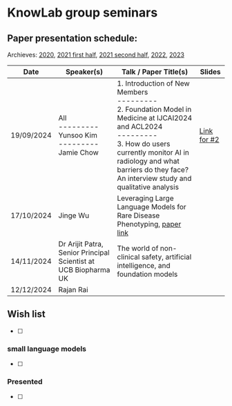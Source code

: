 # KnowLab group seminars

## Paper presentation schedule:

Archieves: [2020](2020-12-18.md), 
[2021 first half](paper-archive-07.2021.md), [2021 second half](paper-archive-12.2021.md), [2022](2022-archive.md), [2023](2023-archive.md)

| Date       | Speaker(s)   | Talk / Paper Title(s)                                                                                                                                             | Slides |
|------------|-----------|----------------------------------------------------------------------------------------------------------------------------------------------------|--------|
| 19/09/2024 | All <br/>---------<br/> Yunsoo Kim <br/>---------<br/> Jamie Chow | 1. Introduction of New Members <br/>---------<br/> 2. Foundation Model in Medicine at IJCAI2024 and ACL2024 <br/>---------<br/> 3. How do users currently monitor AI in radiology and what barriers do they face? An interview study and qualitative analysis | [Link for #2](190924_KnowLab_Seminar_Yunsoo_Kim.pdf) |
| 17/10/2024 | Jinge Wu | Leveraging Large Language Models for Rare Disease Phenotyping, [paper link](https://bmcmedinformdecismak.biomedcentral.com/articles/10.1186/s12911-024-02698-7) | |
| 14/11/2024 | Dr Arijit Patra, Senior Principal Scientist at UCB Biopharma UK | The world of non-clinical safety, artificial intelligence, and foundation models | |
| 12/12/2024 | Rajan Rai |  |  |



## Wish list
- [ ] 
### small language models
- [ ] 
### Presented
- [ ] 
